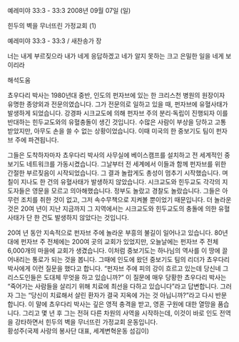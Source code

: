 예레미야 33:3 - 33:3 
2008년 09월 07일 (일)

힌두의 벽을 무너뜨린 가정교회 (1)



예레미야 33:3 - 33:3 / 새찬송가  장


너는 내게 부르짖으라 내가 네게 응답하겠고 네가 알지 못하는 크고 은밀한 일을 네게 보이리라

해석도움





쵸우다리 박사는 1980년대 중반, 인도의 펀자브에 있는 한 크리스천 병원의 원장이자 유명한 종양외과 전문의였습니다. 그가 전문의로 일하고 있을 때, 펀자브에 유혈사태가 발생하게 되었습니다. 강경파 시크교도에 의해 펀자브 주의 분리·독립이 진행되자 이를 반대하는 힌두교도와의 유혈충돌이 생긴 것입니다. 수많은 사람이 부상을 당하고 고통 받았지만, 아무도 손을 쓸 수 없는 상황이었습니다. 이때 미국의 한 중보기도 팀이 펀자브 주에 파견됩니다. 

 그들은 도착하자마자 쵸우다리 박사의 사무실에 베이스캠프를 설치하고 전 세계적인 중보기도 네트워크를 가동시켰습니다. 그날부터 전 세계에서 이들과 함께 펀자브를 위한 간절한 부르짖음이 시작되었습니다. 그 결과 놀랍게도 총성이 멈추기 시작했습니다. 며칠이 지나도 한 건의 유혈사태가 발생하지 않았습니다. 시크교도와 힌두교도 각각의 지도자들은 영문을 모르고 의아해했습니다. 정부도 놀랐고 경찰도 놀랐습니다. 그들은 아무런 조치를 취한 것이 없고, 그저 속수무책으로 지켜볼 뿐이었기 때문입니다. 더 놀라운 것은 20여 년이 지난 지금까지 그 지역에서는 시크교도와 힌두교도의 충돌에 의한 유혈사태가 단 한 건도 발생하지 않았다는 것입니다.  

 20여 년 동안 지속적으로 펀자브 주에 놀라운 부흥의 불길이 일어나고 있습니다. 80년대에 펀자브 주 전체에는 200여 곳의 교회가 있었지만, 오늘날에는 펀자브 주 전체 6,000개의 마을에 교회가 생겼습니다. 이처럼 중보기도는 하나님의 역사를 이 땅에 끌어내리는 통로가 되는 것을 봅니다.
 그때에 인도에 왔던 중보기도 팀의 리더가 쵸우다리 박사에게 이런 질문을 했다고 합니다. “펀자브 주에 피의 강이 흐르고 있는데 당신네 그리스도인들은 도대체 무엇을 하고 있습니까?” 이 질문에 매우 당황한 쵸우다리 박사는 “죽어가는 사람들을 살리기 위해 치료에 최선을 다하고 있습니다”라고 답변합니다. 그러자 그는 “당신이 치료해서 살린 환자가 결국 지옥에 가는 것 아닙니까?”라고 다시 반문합니다. 이 말에 쵸우다리 박사는 깊은 영적 충격을 받고, 영혼 구원에 대한 열망을 품습니다. 그리고 몇 년 후 그는 전혀 다른 차원의 사역을 시작하는데, 이것이 바로 인도 전역을 강타하면서 힌두의 벽을 무너뜨린 가정교회 운동입니다.   
황성주(국제 사랑의 봉사단 대표, 세계변혁운동 섬김이)
